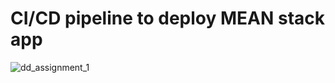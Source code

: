 # CI/CD pipeline to deploy MEAN stack app
![dd_assignment_1](https://github.com/user-attachments/assets/87e32fc2-ac7f-47b4-910d-ee309d33142e)
